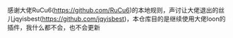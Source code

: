 感谢大佬RuCu6(https://github.com/RuCu6)的本地规则，声讨让大佬退出的丝儿jqyisbest(https://github.com/jqyisbest)，本仓库目的是继续使用大佬loon的插件，我什么都不会，也不会更新
